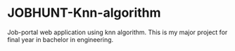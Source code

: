 # JOBHUNT-Knn-algorithm
Job-portal web application using knn algorithm.
This is my major project for final year in bachelor in engineering.
